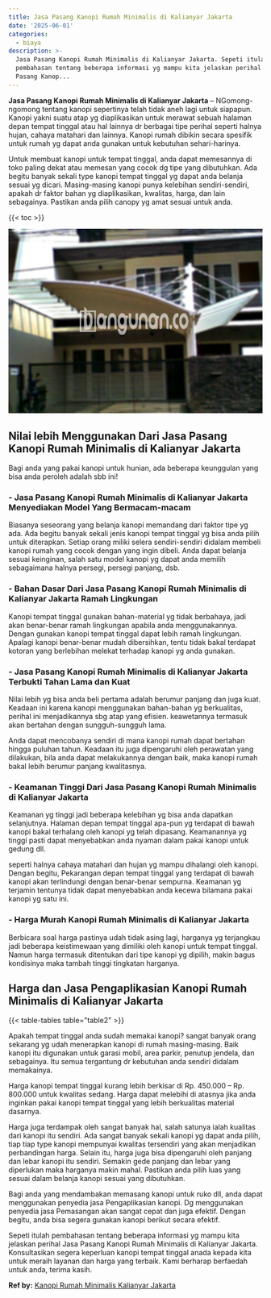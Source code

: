 ```yaml
---
title: Jasa Pasang Kanopi Rumah Minimalis di Kalianyar Jakarta
date: '2025-06-01'
categories:
  - biaya
description: >-
  Jasa Pasang Kanopi Rumah Minimalis di Kalianyar Jakarta. Sepeti itulah
  pembahasan tentang beberapa informasi yg mampu kita jelaskan perihal Jasa
  Pasang Kanop...
---
```


**Jasa Pasang Kanopi Rumah Minimalis di Kalianyar Jakarta** – NGomong-ngomong tentang kanopi sepertinya telah tidak aneh lagi untuk siapapun. Kanopi yakni suatu atap yg diaplikasikan untuk merawat sebuah halaman depan tempat tinggal atau hal lainnya dr berbagai tipe perihal seperti halnya hujan, cahaya matahari dan lainnya. Kanopi rumah dibikin secara spesifik untuk rumah yg dapat anda gunakan untuk kebutuhan sehari-harinya.

Untuk membuat kanopi untuk tempat tinggal, anda dapat memesannya di toko paling dekat atau memesan yang cocok dg tipe yang dibutuhkan. Ada begitu banyak sekali type kanopi tempat tinggal yg dapat anda belanja sesuai yg dicari. Masing-masing kanopi punya kelebihan sendiri-sendiri, apakah dr faktor bahan yg diaplikasikan, kwalitas, harga, dan lain sebagainya. Pastikan anda pilih canopy yg amat sesuai untuk anda.

{{< toc >}}

![Jasa Pasang Kanopi Rumah Minimalis di Kalianyar Jakarta](/images/harga-kanopi-minimalis-03.png)

## Nilai lebih Menggunakan Dari Jasa Pasang Kanopi Rumah Minimalis di Kalianyar Jakarta

Bagi anda yang pakai kanopi untuk hunian, ada beberapa keunggulan yang bisa anda peroleh adalah sbb ini!

### \- Jasa Pasang Kanopi Rumah Minimalis di Kalianyar Jakarta Menyediakan Model Yang Bermacam-macam

Biasanya seseorang yang belanja kanopi memandang dari faktor tipe yg ada. Ada begitu banyak sekali jenis kanopi tempat tinggal yg bisa anda pilih untuk diterapkan. Setiap orang miliki selera sendiri-sendiri didalam membeli kanopi rumah yang cocok dengan yang ingin dibeli. Anda dapat belanja sesuai keinginan, salah satu model kanopi yg dapat anda memilih sebagaimana halnya persegi, persegi panjang, dsb.

### \- Bahan Dasar Dari Jasa Pasang Kanopi Rumah Minimalis di Kalianyar Jakarta Ramah Lingkungan

Kanopi tempat tinggal gunakan bahan-material yg tidak berbahaya, jadi akan benar-benar ramah lingkungan apabila anda menggunakannya. Dengan gunakan kanopi tempat tinggal dapat lebih ramah lingkungan. Apalagi kanopi benar-benar mudah dibersihkan, tentu tidak bakal terdapat kotoran yang berlebihan melekat terhadap kanopi yg anda gunakan.

### \- Jasa Pasang Kanopi Rumah Minimalis di Kalianyar Jakarta Terbukti Tahan Lama dan Kuat

Nilai lebih yg bisa anda beli pertama adalah berumur panjang dan juga kuat. Keadaan ini karena kanopi menggunakan bahan-bahan yg berkualitas, perihal ini menjadikannya sbg atap yang efisien. keawetannya termasuk akan bertahan dengan sungguh-sungguh lama.

Anda dapat mencobanya sendiri di mana kanopi rumah dapat bertahan hingga puluhan tahun. Keadaan itu juga dipengaruhi oleh perawatan yang dilakukan, bila anda dapat melakukannya dengan baik, maka kanopi rumah bakal lebih berumur panjang kwalitasnya.

### \- Keamanan Tinggi Dari Jasa Pasang Kanopi Rumah Minimalis di Kalianyar Jakarta

Keamanan yg tinggi jadi beberapa kelebihan yg bisa anda dapatkan selanjutnya. Halaman depan tempat tinggal apa-pun yg terdapat di bawah kanopi bakal terhalang oleh kanopi yg telah dipasang. Keamanannya yg tinggi pasti dapat menyebabkan anda nyaman dalam pakai kanopi untuk gedung dll.

seperti halnya cahaya matahari dan hujan yg mampu dihalangi oleh kanopi. Dengan begitu, Pekarangan depan tempat tinggal yang terdapat di bawah kanopi akan terlindungi dengan benar-benar sempurna. Keamanan yg terjamin tentunya tidak dapat menyebabkan anda kecewa bilamana pakai kanopi yg satu ini.

### \- Harga Murah Kanopi Rumah Minimalis di Kalianyar Jakarta

Berbicara soal harga pastinya udah tidak asing lagi, harganya yg terjangkau jadi beberapa keistimewaan yang dimiliki oleh kanopi untuk tempat tinggal. Namun harga termasuk ditentukan dari tipe kanopi yg dipilih, makin bagus kondisinya maka tambah tinggi tingkatan harganya.

## Harga dan Jasa Pengaplikasian Kanopi Rumah Minimalis di Kalianyar Jakarta

{{< table-tables table="table2" >}}

Apakah tempat tinggal anda sudah memakai kanopi? sangat banyak orang sekarang yg udah menerapkan kanopi di rumah masing-masing. Baik kanopi itu digunakan untuk garasi mobil, area parkir, penutup jendela, dan sebagainya. Itu semua tergantung dr kebutuhan anda sendiri didalam memakainya.

Harga kanopi tempat tinggal kurang lebih berkisar di Rp. 450.000 – Rp. 800.000 untuk kwalitas sedang. Harga dapat melebihi di atasnya jika anda inginkan pakai kanopi tempat tinggal yang lebih berkualitas material dasarnya.

Harga juga terdampak oleh sangat banyak hal, salah satunya ialah kualitas dari kanopi itu sendiri. Ada sangat banyak sekali kanopi yg dapat anda pilih, tiap tiap type kanopi mempunyai kwalitas tersendiri yang akan menjadikan perbandingan harga. Selain itu, harga juga bisa dipengaruhi oleh panjang dan lebar kanopi itu sendiri. Semakin gede panjang dan lebar yang diperlukan maka harganya makin mahal. Pastikan anda pilih luas yang sesuai dalam belanja kanopi sesuai yang dibutuhkan.

Bagi anda yang mendambakan memasang kanopi untuk ruko dll, anda dapat menggunakan penyedia jasa Pengaplikasian kanopi. Dg menggunakan penyedia jasa Pemasangan akan sangat cepat dan juga efektif. Dengan begitu, anda bisa segera gunakan kanopi berikut secara efektif.

Sepeti itulah pembahasan tentang beberapa informasi yg mampu kita jelaskan perihal Jasa Pasang Kanopi Rumah Minimalis di Kalianyar Jakarta. Konsultasikan segera keperluan kanopi tempat tinggal anada kepada kita untuk meraih layanan dan harga yang terbaik. Kami berharap berfaedah untuk anda, terima kasih.

**Ref by:**  [Kanopi Rumah Minimalis Kalianyar Jakarta](https://id.wikipedia.org/wiki/Kanopi)
